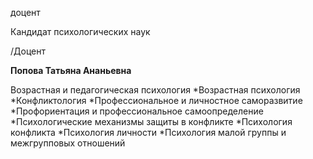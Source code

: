 доцент

Кандидат психологических наук

/Доцент

**Попова Татьяна Ананьевна**

Возрастная и педагогическая психология
	*Возрастная психология
	*Конфликтология
	*Профессиональное и личностное саморазвитие
	*Профориентация и профессиональное самоопределение
	*Психологические механизмы защиты в конфликте
	*Психология конфликта
	*Психология личности
	*Психология малой группы и межгрупповых отношений